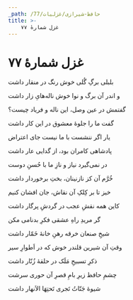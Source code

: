 ```yaml
---
_path: /حافظ-شیرازی/غزلیات/77
title: >-
    غزل شمارهٔ ۷۷
---
```

# غزل شمارهٔ ۷۷

<div class="b" id="bn1"><div class="m1"><p>بلبلی برگِ گُلی خوش رنگ در منقار داشت</p></div>
<div class="m2"><p>و اندر آن برگ و نوا خوش ناله‌هایِ زار داشت</p></div></div>
<div class="b" id="bn2"><div class="m1"><p>گفتمش در عین وصل، این ناله و فریاد چیست؟</p></div>
<div class="m2"><p>گفت ما را جلوهٔ معشوق در این کار داشت</p></div></div>
<div class="b" id="bn3"><div class="m1"><p>یار اگر ننشست با ما نیست جای اعتراض</p></div>
<div class="m2"><p>پادشاهی کامران بود، از گدایی عار داشت</p></div></div>
<div class="b" id="bn4"><div class="m1"><p>در نمی‌گیرد نیاز و نازِ ما با حُسنِ دوست</p></div>
<div class="m2"><p>خُرَّم آن کز نازنینان، بختِ برخوردار داشت</p></div></div>
<div class="b" id="bn5"><div class="m1"><p>خیز تا بر کِلکِ آن نقاش، جان افشان کنیم</p></div>
<div class="m2"><p>کاین همه نقشِ عجب در گردشِ پرگار داشت</p></div></div>
<div class="b" id="bn6"><div class="m1"><p>گر مریدِ راهِ عشقی فکرِ بدنامی مکن</p></div>
<div class="m2"><p>شیخِ صنعان خرقه رهنِ خانهٔ خَمّار داشت</p></div></div>
<div class="b" id="bn7"><div class="m1"><p>وقتِ آن شیرین قلندر خوش که در اَطوارِ سیر</p></div>
<div class="m2"><p>ذکرِ تسبیحِ مَلَک در حلقهٔ زُنّار داشت</p></div></div>
<div class="b" id="bn8"><div class="m1"><p>چشمِ حافظ زیرِ بامِ قصرِ آن حوری سرشت</p></div>
<div class="m2"><p>شیوهٔ جَنّاتُ تَجری تَحتِهَا الاَنهار داشت</p></div></div>
